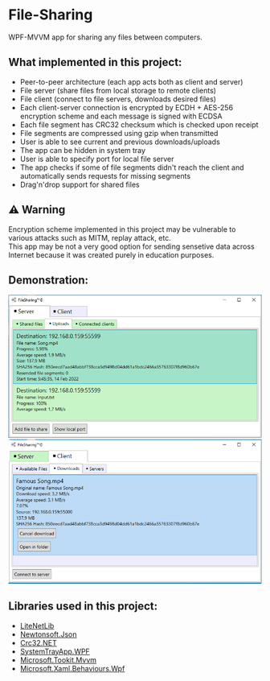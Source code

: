 # File-Sharing
WPF-MVVM app for sharing any files between computers.
## What implemented in this project:
* Peer-to-peer architecture (each app acts both as client and server)
* File server (share files from local storage to remote clients)
* File client (connect to file servers, downloads desired files)
* Each client-server connection is encrypted by ECDH + AES-256 encryption scheme and each message is signed with ECDSA
* Each file segment has CRC32 checksum which is checked upon receipt
* File segments are compressed using gzip when transmitted
* User is able to see current and previous downloads/uploads
* The app can be hidden in system tray
* User is able to specify port for local file server
* The app checks if some of file segments didn't reach the client and automatically sends requests for missing segments
* Drag'n'drop support for shared files
## ⚠ Warning
Encryption scheme implemented in this project may be vulnerable to various attacks such as MITM, replay attack, etc.\
This app may be not a very good option for sending sensetive data across Internet because it was created purely in education purposes.
## Demonstration:
![uploads](FileSharing/upload.gif)
![downloads](FileSharing/download.gif)
## Libraries used in this project:
* [LiteNetLib](https://github.com/RevenantX/LiteNetLib)
* [Newtonsoft.Json](https://www.newtonsoft.com/json)
* [Crc32.NET](https://github.com/force-net/Crc32.NET)
* [SystemTrayApp.WPF](https://github.com/fujieda/SystemTrayApp.WPF/)
* [Microsoft.Tookit.Mvvm](https://github.com/CommunityToolkit/WindowsCommunityToolkit)
* [Microsoft.Xaml.Behaviours.Wpf](https://github.com/Microsoft/XamlBehaviorsWpf)
